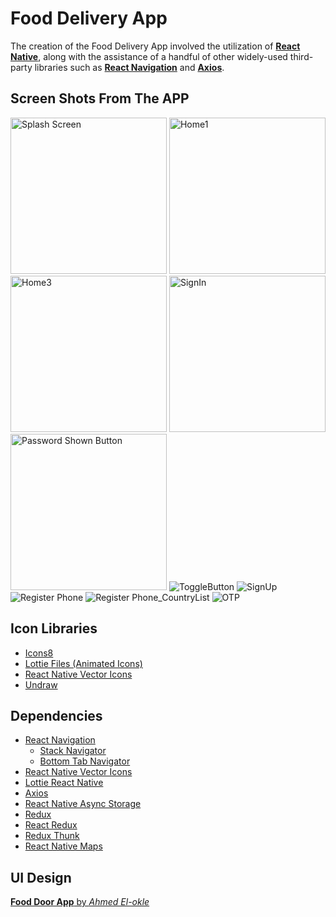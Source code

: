 # Food Delivery App
 
The creation of the Food Delivery App involved the utilization of [**React Native**](https://reactnative.dev 'Cross Platform Mobile Application Development Framework'), along with the assistance of a handful of other widely-used third-party libraries such as [**React Navigation**](https://reactnavigation.org 'For Screen Navigations') and [**Axios**](https://axios-http.com 'For HTTP Requests').

## Screen Shots From The APP

<img src="https://user-images.githubusercontent.com/72196976/219984281-9416e9fb-f731-4ecf-bd9f-fb5a1041ef14.png" alt="Splash Screen" width="250" /> <img src="https://user-images.githubusercontent.com/72196976/219984311-b202c3fd-4c37-43ab-98c8-c6c8730c2895.png" alt="Home1" width="250"/> <img src="https://user-images.githubusercontent.com/72196976/219984318-e6ec8632-55d3-4365-a007-e9da18b59639.png" alt="Home3" width="250" /> <img src="https://user-images.githubusercontent.com/72196976/219984326-9fa470ec-ca24-48dd-a191-ef002d9d7a60.png" alt="SignIn"  width="250" />
<img src="https://user-images.githubusercontent.com/72196976/219985511-5e15bbaa-fd90-4acb-a6ba-edda352c936f.png" alt="Password Shown Button" style="width:250px;">
![ToggleButton](https://user-images.githubusercontent.com/72196976/219985522-46b73422-6a06-4897-b862-391a5020f1a4.png)
![SignUp](https://user-images.githubusercontent.com/72196976/219985545-e20f5253-40d6-4b00-b727-c94033335fed.png)
![Register Phone](https://user-images.githubusercontent.com/72196976/219985567-75d7bb28-4ca3-49f1-bd84-7bc23ce3f8b7.png)
![Register Phone_CountryList](https://user-images.githubusercontent.com/72196976/219985581-16333398-c04d-4349-9be3-b460fb6bb6e2.png)
![OTP](https://user-images.githubusercontent.com/72196976/219985586-7da1415b-4c04-4356-8d5f-cccc9fbae6b8.png)


## Icon Libraries

- [Icons8](https://icons8.com 'For Icons')
- [Lottie Files (Animated Icons)](https://lottiefiles.com 'For Animated Icons')
- [React Native Vector Icons](https://github.com/oblador/react-native-vector-icons 'For Icons')
- [Undraw](https://undraw.co 'For illustrations')

## Dependencies

- [React Navigation](https://reactnavigation.org 'For Screen Navigations')
  - [Stack Navigator](https://reactnavigation.org/docs/stack-navigator 'Stack Navigator')
  - [Bottom Tab Navigator](https://reactnavigation.org/docs/bottom-tab-navigator 'Bottom Tab Navigator')
- [React Native Vector Icons](https://github.com/oblador/react-native-vector-icons 'Popular React Native Icon Library')
- [Lottie React Native](https://github.com/lottie-react-native/lottie-react-native 'For Animated Icons')
- [Axios](https://axios-http.com 'For HTTP Requests')
- [React Native Async Storage](https://react-native-async-storage.github.io/async-storage 'For Local Storage')
- [Redux](https://redux.js.org 'For State Management')
- [React Redux](https://react-redux.js.org 'For State Management in React')
- [Redux Thunk](https://github.com/reduxjs/redux-thunk 'Redux Thunk for Async State Management')
- [React Native Maps](https://github.com/react-native-maps/react-native-maps 'For Maps')

## UI Design
[**Food Door App** by *Ahmed El-okle*](https://www.behance.net/gallery/104564545/Food-Door-app?tracking_source=search_projects_recommended%7Cfood%20delivery%20mobile%20app)
